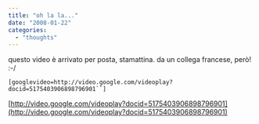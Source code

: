 ```yaml
---
title: "oh la la..."
date: "2008-01-22"
categories: 
  - "thoughts"
---
```


questo video è arrivato per posta, stamattina. da un collega francese, però! :-/

`[googlevideo=http://video.google.com/videoplay?docid=5175403906898796901``]`

[http://video.google.com/videoplay?docid=5175403906898796901](http://video.google.com/videoplay?docid=5175403906898796901)
